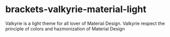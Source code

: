 # brackets-valkyrie-material-light
Valkyrie is a light theme for all lover of Material Design. Valkyrie respect the principle of colors and hazmonization of Material Design
